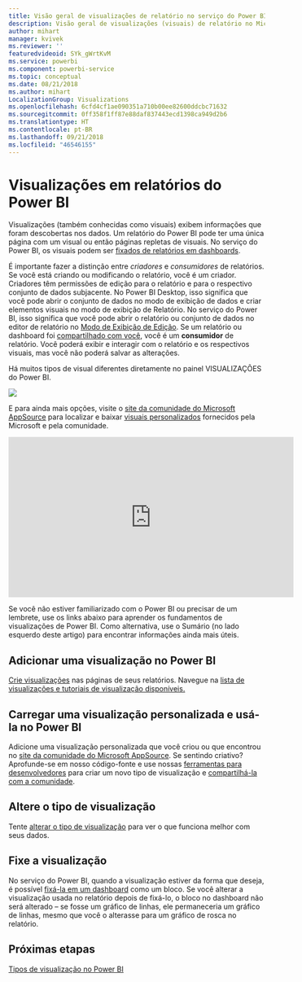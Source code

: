 ```yaml
---
title: Visão geral de visualizações de relatório no serviço do Power BI e Power BI Desktop
description: Visão geral de visualizações (visuais) de relatório no Microsoft Power BI.
author: mihart
manager: kvivek
ms.reviewer: ''
featuredvideoid: SYk_gWrtKvM
ms.service: powerbi
ms.component: powerbi-service
ms.topic: conceptual
ms.date: 08/21/2018
ms.author: mihart
LocalizationGroup: Visualizations
ms.openlocfilehash: 6cfd4cf1ae090351a710b00ee82600ddcbc71632
ms.sourcegitcommit: 0ff358f1ff87e88daf837443ecd1398ca949d2b6
ms.translationtype: HT
ms.contentlocale: pt-BR
ms.lasthandoff: 09/21/2018
ms.locfileid: "46546155"
---
```

# <a name="visualizations-in-power-bi-reports"></a>Visualizações em relatórios do Power BI
Visualizações (também conhecidas como visuais) exibem informações que foram descobertas nos dados. Um relatório do Power BI pode ter uma única página com um visual ou então páginas repletas de visuais. No serviço do Power BI, os visuais podem ser [fixados de relatórios em dashboards](../service-dashboard-pin-tile-from-report.md). 

É importante fazer a distinção entre *criadores* e *consumidores* de relatórios. Se você está criando ou modificando o relatório, você é um criador.  Criadores têm permissões de edição para o relatório e para o respectivo conjunto de dados subjacente. No Power BI Desktop, isso significa que você pode abrir o conjunto de dados no modo de exibição de dados e criar elementos visuais no modo de exibição de Relatório. No serviço do Power BI, isso significa que você pode abrir o relatório ou conjunto de dados no editor de relatório no [Modo de Exibição de Edição](../consumer/end-user-reading-view.md). Se um relatório ou dashboard foi [compartilhado com você](../consumer/end-user-shared-with-me.md), você é um **consumidor** de relatório. Você poderá exibir e interagir com o relatório e os respectivos visuais, mas você não poderá salvar as alterações.

Há muitos tipos de visual diferentes diretamente no painel VISUALIZAÇÕES do Power BI. 

![](media/power-bi-report-visualizations/power-bi-templates.png)

E para ainda mais opções, visite o [site da comunidade do Microsoft AppSource](https://appsource.microsoft.com) para localizar e baixar [visuais personalizados](https://appsource.microsoft.com/marketplace/apps?product=power-bi-visuals&page=1) fornecidos pela Microsoft e pela comunidade.    

<iframe width="560" height="315" src="https://www.youtube.com/embed/SYk_gWrtKvM?list=PL1N57mwBHtN0JFoKSR0n-tBkUJHeMP2cP" frameborder="0" allowfullscreen></iframe>


  Se você não estiver familiarizado com o Power BI ou precisar de um lembrete, use os links abaixo para aprender os fundamentos de visualizações de Power BI.  Como alternativa, use o Sumário (no lado esquerdo deste artigo) para encontrar informações ainda mais úteis.

## <a name="add-a-visualization-in-power-bi"></a>Adicionar uma visualização no Power BI
[Crie visualizações](power-bi-report-add-visualizations-i.md) nas páginas de seus relatórios. Navegue na [lista de visualizações e tutoriais de visualização disponíveis.](power-bi-visualization-types-for-reports-and-q-and-a.md) 

## <a name="upload-a-custom-visualization-and-use-it-in-power-bi"></a>Carregar uma visualização personalizada e usá-la no Power BI
Adicione uma visualização personalizada que você criou ou que encontrou no [site da comunidade do Microsoft AppSource](https://appsource.microsoft.com/marketplace/apps?product=power-bi-visuals). Se sentindo criativo? Aprofunde-se em nosso código-fonte e use nossas [ferramentas para desenvolvedores](../service-custom-visuals-getting-started-with-developer-tools.md) para criar um novo tipo de visualização e [compartilhá-la com a comunidade](../developer/office-store.md).

## <a name="change-the-visualization-type"></a>Altere o tipo de visualização
Tente [alterar o tipo de visualização](power-bi-report-change-visualization-type.md) para ver o que funciona melhor com seus dados.

## <a name="pin-the-visualization"></a>Fixe a visualização
No serviço do Power BI, quando a visualização estiver da forma que deseja, é possível [fixá-la em um dashboard](../service-dashboard-pin-tile-from-report.md) como um bloco. Se você alterar a visualização usada no relatório depois de fixá-lo, o bloco no dashboard não será alterado – se fosse um gráfico de linhas, ele permaneceria um gráfico de linhas, mesmo que você o alterasse para um gráfico de rosca no relatório.

## <a name="next-steps"></a>Próximas etapas
[Tipos de visualização no Power BI](power-bi-visualization-types-for-reports-and-q-and-a.md)